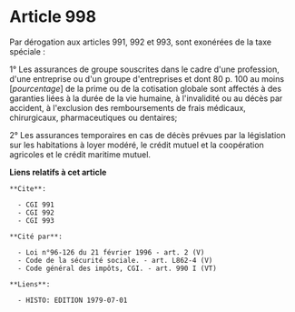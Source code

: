 # Article 998

Par dérogation aux articles 991, 992 et 993, sont exonérées de la taxe spéciale :

1° Les assurances de groupe souscrites dans le cadre d'une profession, d'une entreprise ou d'un groupe d'entreprises et dont
80 p. 100 au moins [*pourcentage*] de la prime ou de la cotisation globale sont affectés à des garanties liées à la durée de
la vie humaine, à l'invalidité ou au décès par accident, à l'exclusion des remboursements de frais médicaux, chirurgicaux,
pharmaceutiques ou dentaires;

2° Les assurances temporaires en cas de décès prévues par la législation sur les habitations à loyer modéré, le crédit mutuel
et la coopération agricoles et le crédit maritime mutuel.

**Liens relatifs à cet article**

	**Cite**:

	  - CGI 991
	  - CGI 992
	  - CGI 993

	**Cité par**:

	  - Loi n°96-126 du 21 février 1996 - art. 2 (V)
	  - Code de la sécurité sociale. - art. L862-4 (V)
	  - Code général des impôts, CGI. - art. 990 I (VT)

	**Liens**:

	  - HISTO: EDITION 1979-07-01

